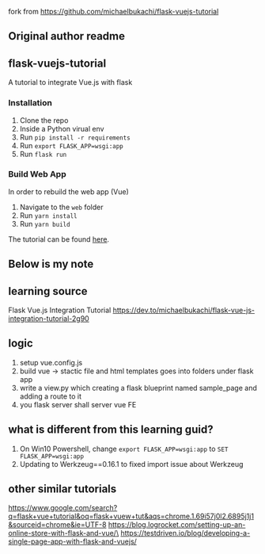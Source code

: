 

fork from https://github.com/michaelbukachi/flask-vuejs-tutorial

## Original author readme

## flask-vuejs-tutorial

A tutorial to integrate Vue.js with flask

### Installation
1. Clone the repo
2. Inside a Python virual env
3. Run `pip install -r requirements`
4. Run `export FLASK_APP=wsgi:app`
5. Run `flask run`

### Build Web App
In order to rebuild the web app (Vue)
1. Navigate to the `web` folder
2. Run `yarn install`
3. Run `yarn build`


The tutorial can be found [here](https://dev.to/michaelbukachi/flask-vue-js-integration-tutorial-2g90).



## Below is my note


## learning source
Flask Vue.js Integration Tutorial
https://dev.to/michaelbukachi/flask-vue-js-integration-tutorial-2g90



## logic
1. setup vue.config.js
2. build vue -> stactic file and html templates goes into folders under flask app
3. write a view.py which creating a flask blueprint named sample_page and adding a route to it
4. you flask server shall server vue FE



## what is different from this learning guid?
1. On Win10 Powershell, change `export FLASK_APP=wsgi:app` to `SET FLASK_APP=wsgi:app` 
2. Updating to Werkzeug==0.16.1 to fixed import issue about Werkzeug



## other similar tutorials 
https://www.google.com/search?q=flask+vue+tutorial&oq=flask+vuew+tut&aqs=chrome.1.69i57j0l2.6895j1j1&sourceid=chrome&ie=UTF-8
https://blog.logrocket.com/setting-up-an-online-store-with-flask-and-vue/\
https://testdriven.io/blog/developing-a-single-page-app-with-flask-and-vuejs/